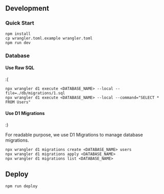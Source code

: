 ## Development

### Quick Start

```
npm install
cp wrangler.toml.example wrangler.toml
npm run dev
```

### Database

#### Use Raw SQL

:(

```
npx wrangler d1 execute <DATABASE_NAME> --local --file=./db/migrations/1.sql
npx wrangler d1 execute <DATABASE_NAME> --local --command="SELECT * FROM Users"
```
#### Use D1 Migrations
:)

For readable purpose, we use D1 Migrations to manage database migrations.

```
npx wrangler d1 migrations create <DATABASE_NAME> users
npx wrangler d1 migrations apply <DATABASE_NAME> 
npx wrangler d1 migrations list <DATABASE_NAME> 
```

## Deploy

```
npm run deploy
```
